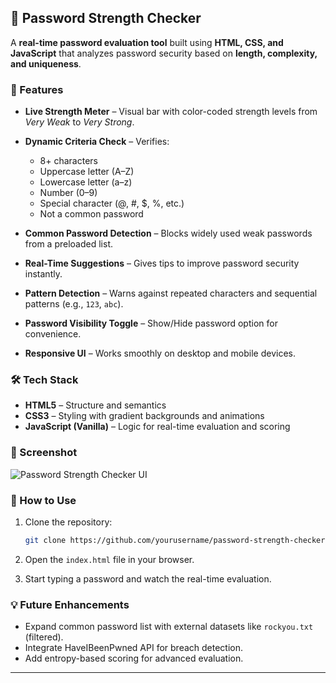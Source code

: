 ## 🔐 Password Strength Checker

A **real-time password evaluation tool** built using **HTML, CSS, and JavaScript** that analyzes password security based on **length, complexity, and uniqueness**.

### 🚀 Features

* **Live Strength Meter** – Visual bar with color-coded strength levels from *Very Weak* to *Very Strong*.
* **Dynamic Criteria Check** – Verifies:

  * 8+ characters
  * Uppercase letter (A–Z)
  * Lowercase letter (a–z)
  * Number (0–9)
  * Special character (@, #, \$, %, etc.)
  * Not a common password
* **Common Password Detection** – Blocks widely used weak passwords from a preloaded list.
* **Real-Time Suggestions** – Gives tips to improve password security instantly.
* **Pattern Detection** – Warns against repeated characters and sequential patterns (e.g., `123`, `abc`).
* **Password Visibility Toggle** – Show/Hide password option for convenience.
* **Responsive UI** – Works smoothly on desktop and mobile devices.

### 🛠️ Tech Stack

* **HTML5** – Structure and semantics
* **CSS3** – Styling with gradient backgrounds and animations
* **JavaScript (Vanilla)** – Logic for real-time evaluation and scoring

### 📸 Screenshot

![Password Strength Checker UI](screenshot.png)

### 📂 How to Use

1. Clone the repository:

   ```bash
   git clone https://github.com/yourusername/password-strength-checker.git
   ```
2. Open the `index.html` file in your browser.
3. Start typing a password and watch the real-time evaluation.

### 💡 Future Enhancements

* Expand common password list with external datasets like `rockyou.txt` (filtered).
* Integrate HaveIBeenPwned API for breach detection.
* Add entropy-based scoring for advanced evaluation.

---


